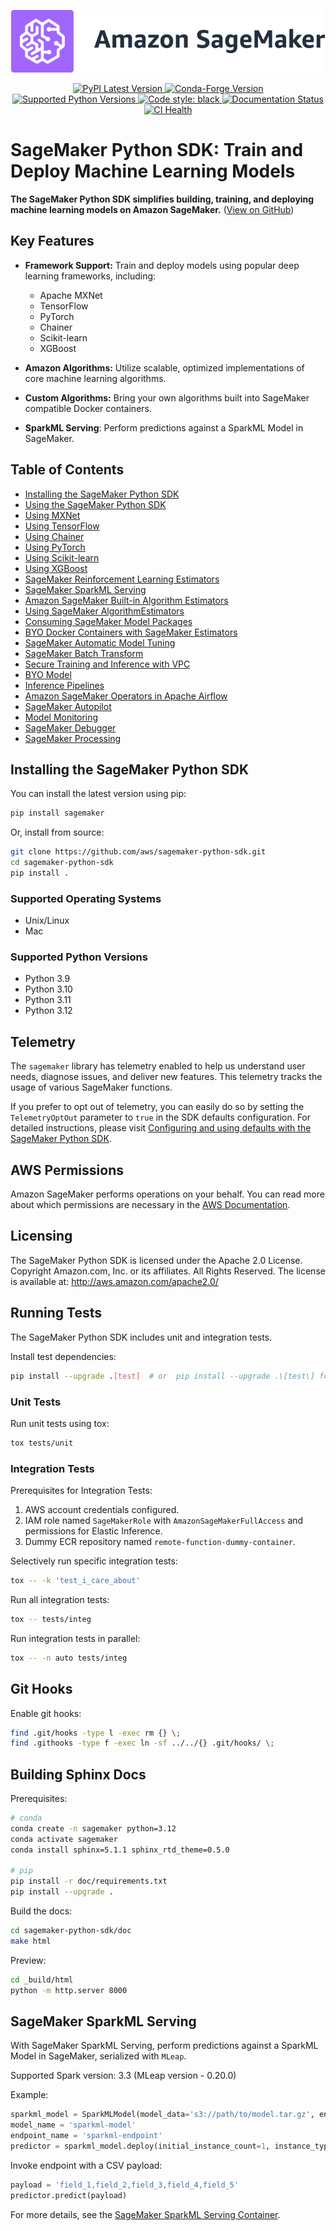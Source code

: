 <!-- Banner Image - SEO Optimized -->
<p align="center">
  <img src="https://github.com/aws/sagemaker-python-sdk/raw/master/branding/icon/sagemaker-banner.png" alt="Amazon SageMaker" height="100">
</p>

<!-- Badges for quick status -->
<p align="center">
  <a href="https://pypi.org/project/sagemaker">
    <img src="https://img.shields.io/pypi/v/sagemaker.svg" alt="PyPI Latest Version">
  </a>
  <a href="https://anaconda.org/conda-forge/sagemaker-python-sdk">
    <img src="https://img.shields.io/conda/vn/conda-forge/sagemaker-python-sdk.svg" alt="Conda-Forge Version">
  </a>
  <a href="https://pypi.org/project/sagemaker">
    <img src="https://img.shields.io/pypi/pyversions/sagemaker.svg" alt="Supported Python Versions">
  </a>
  <a href="https://github.com/python/black">
    <img src="https://img.shields.io/badge/code_style-black-000000.svg" alt="Code style: black">
  </a>
  <a href="https://sagemaker.readthedocs.io/en/stable/">
    <img src="https://readthedocs.org/projects/sagemaker/badge/?version=stable" alt="Documentation Status">
  </a>
  <a href="https://github.com/aws/sagemaker-python-sdk/actions/workflows/codebuild-ci-health.yml">
    <img src="https://github.com/aws/sagemaker-python-sdk/actions/workflows/codebuild-ci-health.yml/badge.svg" alt="CI Health">
  </a>
</p>

# SageMaker Python SDK: Train and Deploy Machine Learning Models

**The SageMaker Python SDK simplifies building, training, and deploying machine learning models on Amazon SageMaker.**  ([View on GitHub](https://github.com/aws/sagemaker-python-sdk))

## Key Features

*   **Framework Support:** Train and deploy models using popular deep learning frameworks, including:
    *   Apache MXNet
    *   TensorFlow
    *   PyTorch
    *   Chainer
    *   Scikit-learn
    *   XGBoost

*   **Amazon Algorithms:** Utilize scalable, optimized implementations of core machine learning algorithms.
*   **Custom Algorithms:** Bring your own algorithms built into SageMaker compatible Docker containers.
*   **SparkML Serving**: Perform predictions against a SparkML Model in SageMaker.

## Table of Contents

*   [Installing the SageMaker Python SDK](#installing-the-sagemaker-python-sdk)
*   [Using the SageMaker Python SDK](https://sagemaker.readthedocs.io/en/stable/overview.html)
*   [Using MXNet](https://sagemaker.readthedocs.io/en/stable/using_mxnet.html)
*   [Using TensorFlow](https://sagemaker.readthedocs.io/en/stable/using_tf.html)
*   [Using Chainer](https://sagemaker.readthedocs.io/en/stable/using_chainer.html)
*   [Using PyTorch](https://sagemaker.readthedocs.io/en/stable/using_pytorch.html)
*   [Using Scikit-learn](https://sagemaker.readthedocs.io/en/stable/using_sklearn.html)
*   [Using XGBoost](https://sagemaker.readthedocs.io/en/stable/using_xgboost.html)
*   [SageMaker Reinforcement Learning Estimators](https://sagemaker.readthedocs.io/en/stable/using_rl.html)
*   [SageMaker SparkML Serving](#sagemaker-sparkml-serving)
*   [Amazon SageMaker Built-in Algorithm Estimators](src/sagemaker/amazon/README.rst)
*   [Using SageMaker AlgorithmEstimators](https://sagemaker.readthedocs.io/en/stable/overview.html#using-sagemaker-algorithmestimators)
*   [Consuming SageMaker Model Packages](https://sagemaker.readthedocs.io/en/stable/overview.html#consuming-sagemaker-model-packages)
*   [BYO Docker Containers with SageMaker Estimators](https://sagemaker.readthedocs.io/en/stable/overview.html#byo-docker-containers-with-sagemaker-estimators)
*   [SageMaker Automatic Model Tuning](https://sagemaker.readthedocs.io/en/stable/overview.html#sagemaker-automatic-model-tuning)
*   [SageMaker Batch Transform](https://sagemaker.readthedocs.io/en/stable/overview.html#sagemaker-batch-transform)
*   [Secure Training and Inference with VPC](https://sagemaker.readthedocs.io/en/stable/overview.html#secure-training-and-inference-with-vpc)
*   [BYO Model](https://sagemaker.readthedocs.io/en/stable/overview.html#byo-model)
*   [Inference Pipelines](https://sagemaker.readthedocs.io/en/stable/overview.html#inference-pipelines)
*   [Amazon SageMaker Operators in Apache Airflow](https://sagemaker.readthedocs.io/en/stable/using_workflow.html)
*   [SageMaker Autopilot](src/sagemaker/automl/README.rst)
*   [Model Monitoring](https://sagemaker.readthedocs.io/en/stable/amazon_sagemaker_model_monitoring.html)
*   [SageMaker Debugger](https://sagemaker.readthedocs.io/en/stable/amazon_sagemaker_debugger.html)
*   [SageMaker Processing](https://sagemaker.readthedocs.io/en/stable/amazon_sagemaker_processing.html)

## Installing the SageMaker Python SDK

You can install the latest version using pip:

```bash
pip install sagemaker
```

Or, install from source:

```bash
git clone https://github.com/aws/sagemaker-python-sdk.git
cd sagemaker-python-sdk
pip install .
```

### Supported Operating Systems

*   Unix/Linux
*   Mac

### Supported Python Versions

*   Python 3.9
*   Python 3.10
*   Python 3.11
*   Python 3.12

## Telemetry

The `sagemaker` library has telemetry enabled to help us understand user needs, diagnose issues, and deliver new features. This telemetry tracks the usage of various SageMaker functions.

If you prefer to opt out of telemetry, you can easily do so by setting the `TelemetryOptOut` parameter to `true` in the SDK defaults configuration. For detailed instructions, please visit [Configuring and using defaults with the SageMaker Python SDK](https://sagemaker.readthedocs.io/en/stable/overview.html#configuring-and-using-defaults-with-the-sagemaker-python-sdk).

## AWS Permissions

Amazon SageMaker performs operations on your behalf. You can read more about which permissions are necessary in the [AWS Documentation](https://docs.aws.amazon.com/sagemaker/latest/dg/sagemaker-roles.html).

## Licensing

The SageMaker Python SDK is licensed under the Apache 2.0 License. Copyright Amazon.com, Inc. or its affiliates. All Rights Reserved.  The license is available at:  http://aws.amazon.com/apache2.0/

## Running Tests

The SageMaker Python SDK includes unit and integration tests.

Install test dependencies:

```bash
pip install --upgrade .[test]  # or  pip install --upgrade .\[test\] for Zsh
```

### Unit Tests

Run unit tests using tox:

```bash
tox tests/unit
```

### Integration Tests

Prerequisites for Integration Tests:

1.  AWS account credentials configured.
2.  IAM role named `SageMakerRole` with `AmazonSageMakerFullAccess` and permissions for Elastic Inference.
3.  Dummy ECR repository named `remote-function-dummy-container`.

Selectively run specific integration tests:

```bash
tox -- -k 'test_i_care_about'
```

Run all integration tests:

```bash
tox -- tests/integ
```

Run integration tests in parallel:

```bash
tox -- -n auto tests/integ
```

## Git Hooks

Enable git hooks:

```bash
find .git/hooks -type l -exec rm {} \;
find .githooks -type f -exec ln -sf ../../{} .git/hooks/ \;
```

## Building Sphinx Docs

Prerequisites:

```bash
# conda
conda create -n sagemaker python=3.12
conda activate sagemaker
conda install sphinx=5.1.1 sphinx_rtd_theme=0.5.0

# pip
pip install -r doc/requirements.txt
pip install --upgrade .
```

Build the docs:

```bash
cd sagemaker-python-sdk/doc
make html
```

Preview:

```bash
cd _build/html
python -m http.server 8000
```

## SageMaker SparkML Serving

With SageMaker SparkML Serving, perform predictions against a SparkML Model in SageMaker, serialized with `MLeap`.

Supported Spark version: 3.3 (MLeap version - 0.20.0)

Example:

```python
sparkml_model = SparkMLModel(model_data='s3://path/to/model.tar.gz', env={'SAGEMAKER_SPARKML_SCHEMA': schema})
model_name = 'sparkml-model'
endpoint_name = 'sparkml-endpoint'
predictor = sparkml_model.deploy(initial_instance_count=1, instance_type='ml.c4.xlarge', endpoint_name=endpoint_name)
```

Invoke endpoint with a CSV payload:

```python
payload = 'field_1,field_2,field_3,field_4,field_5'
predictor.predict(payload)
```

For more details, see the [SageMaker SparkML Serving Container](https://github.com/aws/sagemaker-sparkml-serving-container).